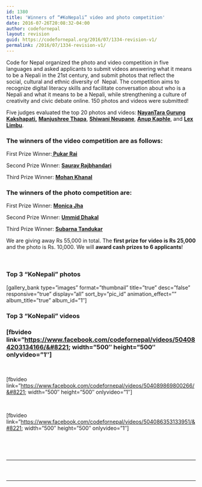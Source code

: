 ```yaml
---
id: 1380
title: 'Winners of “#KoNepali” video and photo competition'
date: 2016-07-26T20:08:32-04:00
author: codefornepal
layout: revision
guid: https://codefornepal.org/2016/07/1334-revision-v1/
permalink: /2016/07/1334-revision-v1/
---
```

Code for Nepal organized the photo and video competition in five languages and asked applicants to submit videos answering what it means to be a Nepali in the 21st century, and submit photos that reflect the social, cultural and ethnic diversity of  Nepal. The competition aims to recognize digital literacy skills and facilitate conversation about who is a Nepali and what it means to be a Nepali, while strengthening a culture of creativity and civic debate online. 150 photos and videos were submitted!

<span style="font-weight: 400;">Five judges evaluated the top 20 photos and videos: </span>[**NayanTara Gurung Kakshapati,**](https://twitter.com/NTGKTM) [**Manjushree Thapa**](https://twitter.com/manjushreethapa)<span style="font-weight: 400;">, </span>[**Shiwani Neupane**](https://twitter.com/ShiwaniNeupane)<span style="font-weight: 400;">, </span>[**Anup Kaphle**](https://twitter.com/AnupKaphle)<span style="font-weight: 400;">, and </span>[**Lex Limbu**](https://twitter.com/lexlimbu)<span style="font-weight: 400;">.</span>

### **The winners of the video competition are as follows:**

<p style="text-align: justify;">
  First Prize Winner:<a href="https://www.facebook.com/codefornepal/videos/504084203134166/"><strong> Pukar Rai</strong></a>
</p>

<p style="text-align: justify;">
  <span style="font-weight: 400;"> Second Prize Winner: <a href="https://www.facebook.com/codefornepal/videos/504089869800266/"><strong>Saurav Rajbhandari</strong></a></span>
</p>

<p style="text-align: justify;">
  <span style="font-weight: 400;">Third Prize Winner: <a href="https://www.facebook.com/codefornepal/videos/504086353133951/"><strong>Mohan Khanal</strong></a></span>
</p>

### **The winners of the photo competition are:**

First Prize Winner: [**Monica Jha**](https://www.facebook.com/codefornepal/photos/ms.c.eJw9j9sNxEAMAjs6~_cV6039jF5lgKT~_jwYSFwwyJsAqD~;zBcPlz4GDmcKf~_Q~_~_N8E428JQ72iTvGl~;Jlt9~;PQ~;7Qbz~;7Wvfo4aN8Fu~_v~;OEek~;fxse8p9mH3TN53r3O~;~_vKSdQ~;uP7uf~;7f7B691P7c~-.bps.a.515005275375392.1073741835.201272103415379/515005532042033/?type=3&theater)

<span style="font-weight: 400;">Second Prize Winner: <a href="https://www.facebook.com/codefornepal/photos/ms.c.eJw9j9sNxEAMAjs6~_cV6039jF5lgKT~_jwYSFwwyJsAqD~;zBcPlz4GDmcKf~_Q~_~_N8E428JQ72iTvGl~;Jlt9~;PQ~;7Qbz~;7Wvfo4aN8Fu~_v~;OEek~;fxse8p9mH3TN53r3O~;~_vKSdQ~;uP7uf~;7f7B691P7c~-.bps.a.515005275375392.1073741835.201272103415379/515005525375367/?type=3&theater"><strong>Ummid Dhakal</strong></a></span>

<span style="font-weight: 400;">Third Prize Winner: <a href="https://www.facebook.com/codefornepal/photos/ms.c.eJw9j9sNxEAMAjs6~_cV6039jF5lgKT~_jwYSFwwyJsAqD~;zBcPlz4GDmcKf~_Q~_~_N8E428JQ72iTvGl~;Jlt9~;PQ~;7Qbz~;7Wvfo4aN8Fu~_v~;OEek~;fxse8p9mH3TN53r3O~;~_vKSdQ~;uP7uf~;7f7B691P7c~-.bps.a.515005275375392.1073741835.201272103415379/515005352042051/?type=3&theater"><strong>Subarna Tandukar</strong></a></span>

<span style="font-weight: 400;">We are giving away Rs 55,000 in total. The </span>**first prize for video is Rs 25,000** <span style="font-weight: 400;">and the photo is Rs. 10,000. We will </span>**award cash prizes to 6 applicants**<span style="font-weight: 400;">!</span>

&nbsp;

### **Top 3 &#8220;KoNepali&#8221; photos**

[gallery\_bank type=&#8221;images&#8221; format=&#8221;thumbnail&#8221; title=&#8221;true&#8221; desc=&#8221;false&#8221; responsive=&#8221;true&#8221; display=&#8221;all&#8221; sort\_by=&#8221;pic\_id&#8221; animation\_effect=&#8221;&#8221; album\_title=&#8221;true&#8221; album\_id=&#8221;1&#8243;]

### **Top 3 &#8220;KoNepali&#8221; videos**

### [fbvideo link=&#8221;https://www.facebook.com/codefornepal/videos/504084203134166/&#8221; width=&#8221;500&#8243; height=&#8221;500&#8243; onlyvideo=&#8221;1&#8243;]

&nbsp;

[fbvideo link=&#8221;https://www.facebook.com/codefornepal/videos/504089869800266/&#8221; width=&#8221;500&#8243; height=&#8221;500&#8243; onlyvideo=&#8221;1&#8243;]

&nbsp;

[fbvideo link=&#8221;https://www.facebook.com/codefornepal/videos/504086353133951/&#8221; width=&#8221;500&#8243; height=&#8221;500&#8243; onlyvideo=&#8221;1&#8243;]

&nbsp;

&nbsp;

* * *

### 

&nbsp;

* * *

### 

&nbsp;